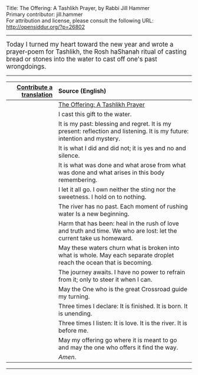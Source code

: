 <html>
<head></head>
<body>
Title: The Offering: A Tashlikh Prayer, by Rabbi Jill Hammer<br />
Primary contributor: jill.hammer<br />
For attribution and license, please consult the following URL: <a href="http://opensiddur.org/?p=26802">http://opensiddur.org/?p=26802</a>
<p />
<hr />

<div class="english" lang="en" style="font-size: 1.2em;">
Today I turned my heart toward the new year and wrote a prayer-poem for Tashlikh, the Rosh haShanah ritual of casting bread or stones into the water to cast off one's past wrongdoings.
</div>

<hr />

<table style="margin-left: auto;margin-right: auto;" class="draggable">
<thead><tr><th id="x" style="text-align: right;"><a href="/contributing/upload/">Contribute a translation</a></th><th style="text-align: left;">Source (English)</th></tr></thead>
<tbody>
<tr>
<td style="vertical-align:top;">
<div class="liturgy" lang="he">

</span></div>
</td>
 
<td style="vertical-align:top;" >
<div class="english" lang="en">
<u>The Offering: A Tashlikh Prayer</u>
</div>
</td></tr>


<tr><td style="vertical-align: top;">
<div class="liturgy" lang="he" style="text-align: right;">

</span></div>
</td>
 
<td style="vertical-align:top;" >
<div class="english" lang="en">
I cast this gift to the water.
</div>
</td></tr>


<tr><td style="vertical-align: top;">
<div class="liturgy" lang="he" style="text-align: right;">

</span></div>
</td>
 
<td style="vertical-align:top;" >
<div class="english" lang="en">
It is my past: blessing and regret.
It is my present: reflection and listening.
It is my future: intention and mystery.
</div>
</td></tr>


<tr><td style="vertical-align: top;">
<div class="liturgy" lang="he" style="text-align: right;">

</span></div>
</td>
 
<td style="vertical-align:top;" >
<div class="english" lang="en">
It is what I did
and did not;
it is yes and no and silence.
</div>
</td></tr>


<tr><td style="vertical-align: top;">
<div class="liturgy" lang="he" style="text-align: right;">

</span></div>
</td>
 
<td style="vertical-align:top;" >
<div class="english" lang="en">
It is what was done
and what arose from what was done 
and what arises in this body remembering.
</div>
</td></tr>


<tr><td style="vertical-align: top;">
<div class="liturgy" lang="he" style="text-align: right;">

</span></div>
</td>
 
<td style="vertical-align:top;" >
<div class="english" lang="en">
I let it all go. I own
neither the sting nor the sweetness.
I hold on to nothing.
</div>
</td></tr>


<tr><td style="vertical-align: top;">
<div class="liturgy" lang="he" style="text-align: right;">

</span></div>
</td>
 
<td style="vertical-align:top;" >
<div class="english" lang="en">
The river has no past. 
Each moment of rushing water
Is a new beginning.
</div>
</td></tr>


<tr><td style="vertical-align: top;">
<div class="liturgy" lang="he" style="text-align: right;">

</span></div>
</td>
 
<td style="vertical-align:top;" >
<div class="english" lang="en">
Harm that has been:
heal in the rush of love and truth and time.
We who are lost:
let the current take us homeward.
</div>
</td></tr>


<tr><td style="vertical-align: top;">
<div class="liturgy" lang="he" style="text-align: right;">

</span></div>
</td>
 
<td style="vertical-align:top;" >
<div class="english" lang="en">
May these waters churn what is broken
into what is whole.
May each separate droplet
reach the ocean that is becoming.
</div>
</td></tr>


<tr><td style="vertical-align: top;">
<div class="liturgy" lang="he" style="text-align: right;">

</span></div>
</td>
 
<td style="vertical-align:top;" >
<div class="english" lang="en">
The journey awaits.
I have no power to refrain from it;
only to steer it when I can.
</div>
</td></tr>


<tr><td style="vertical-align: top;">
<div class="liturgy" lang="he" style="text-align: right;">

</span></div>
</td>
 
<td style="vertical-align:top;" >
<div class="english" lang="en">
May the One who is
the great Crossroad
guide my turning.
</div>
</td></tr>


<tr><td style="vertical-align: top;">
<div class="liturgy" lang="he" style="text-align: right;">

</span></div>
</td>
 
<td style="vertical-align:top;" >
<div class="english" lang="en">
Three times I declare:
It is finished.
It is born.
It is unending.
</div>
</td></tr>


<tr><td style="vertical-align: top;">
<div class="liturgy" lang="he" style="text-align: right;">

</span></div>
</td>
 
<td style="vertical-align:top;" >
<div class="english" lang="en">
Three times I listen:
It is love.
It is the river.
It is before me.
</div>
</td></tr>


<tr><td style="vertical-align: top;">
<div class="liturgy" lang="he" style="text-align: right;">

</span></div>
</td>
 
<td style="vertical-align:top;" >
<div class="english" lang="en">
May my offering go where it is meant to go
and may the one who offers it
find the way.
</div>
</td></tr>


<tr><td style="vertical-align: top;">
<div class="liturgy" lang="he" style="text-align: right;">

</span></div>
</td>
 
<td style="vertical-align:top;" >
<div class="english" lang="en">
<em>Amen</em>.
</div>
</td></tr>
</tbody></table>

<hr />

&nbsp;
</body>
</html>